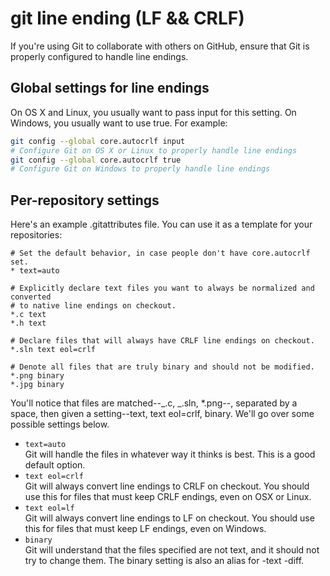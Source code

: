 # git line ending (LF && CRLF)

If you're using Git to collaborate with others on GitHub, ensure that Git is properly configured to handle line endings.

## Global settings for line endings

On OS X and Linux, you usually want to pass input for this setting. On Windows, you usually want to use true. For example:

```bash
git config --global core.autocrlf input
# Configure Git on OS X or Linux to properly handle line endings
git config --global core.autocrlf true
# Configure Git on Windows to properly handle line endings
```

## Per-repository settings

Here's an example .gitattributes file. You can use it as a template for your repositories:

```
# Set the default behavior, in case people don't have core.autocrlf set.
* text=auto

# Explicitly declare text files you want to always be normalized and converted
# to native line endings on checkout.
*.c text
*.h text

# Declare files that will always have CRLF line endings on checkout.
*.sln text eol=crlf

# Denote all files that are truly binary and should not be modified.
*.png binary
*.jpg binary
```

You'll notice that files are matched--_.c, _.sln, \*.png--, separated by a space, then given a setting--text, text eol=crlf, binary. We'll go over some possible settings below.

- `text=auto`<br/>
  Git will handle the files in whatever way it thinks is best. This is a good default option.
- `text eol=crlf`<br/>
  Git will always convert line endings to CRLF on checkout. You should use this for files that must keep CRLF endings, even on OSX or Linux.
- `text eol=lf`<br/>
  Git will always convert line endings to LF on checkout. You should use this for files that must keep LF endings, even on Windows.
- `binary`<br/>
  Git will understand that the files specified are not text, and it should not try to change them. The binary setting is also an alias for -text -diff.
